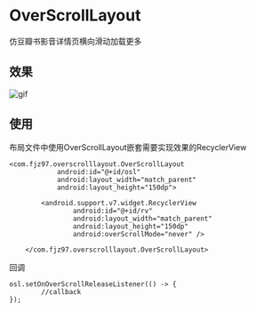 # OverScrollLayout

仿豆瓣书影音详情页横向滑动加载更多

## 效果

![gif](gif.gif)

## 使用

布局文件中使用OverScrollLayout嵌套需要实现效果的RecyclerView
```
<com.fjz97.overscrolllayout.OverScrollLayout
            android:id="@+id/osl"
            android:layout_width="match_parent"
            android:layout_height="150dp">

        <android.support.v7.widget.RecyclerView
                android:id="@+id/rv"
                android:layout_width="match_parent"
                android:layout_height="150dp"
                android:overScrollMode="never" />

    </com.fjz97.overscrolllayout.OverScrollLayout>
```

回调
```
osl.setOnOverScrollReleaseListener(() -> {
        //callback
});
```